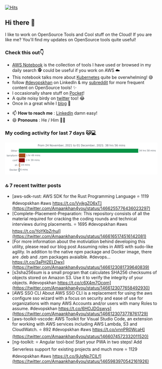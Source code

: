 [![Hits](https://hits.seeyoufarm.com/api/count/incr/badge.svg?url=https%3A%2F%2Fgithub.com%2Fakhan4u%2Fhit-counter&count_bg=%2379C83D&title_bg=%23555555&icon=&icon_color=%23E7E7E7&title=visits&edge_flat=false)](https://hits.seeyoufarm.com)

## Hi there 👋

I like to work on OpenSource Tools and Cool stuff on the Cloud! If you are like me? You'll find my updates on OpenSource tools quite useful!

### Check this out👇

* [AWS Notebook](https://histre.com/public/notebooks/dnllyanu/aws/) is the collection of tools I have used or browsed in my daily search 🕵️ could be useful if you work on AWS ☁️
* This notebook talks more about [Kubernetes](https://histre.com/public/notebooks/6uxdvo3y/kubernetes/) quite be overwhelming! 😅
* follow [#devopskhan](https://www.linkedin.com/feed/hashtag/devopskhan/) on LinkedIn & my [subreddit](https://www.reddit.com/r/devopskhan/) for more frequent content on OpenSource tools! ✨
* I occasionally share stuff on [Pocket](https://getpocket.com/@ej6g8d1dp2829A16a9Tf5d4T6bAMp3d8791rejDe86yem3bm4e14ex4fT4dluk29)!
* A quite noisy birdy on [twitter](https://twitter.com/Amaankhan4you) too! 😂
* Once in a great while I [blog](https://linuxparrot.com/) 😬


- 📫 **How to reach me** : [LinkedIn](https://www.linkedin.com/in/amaan-khan-linux-ninja) damn easy!
- 😄 **Pronouns** : He / Him 🤷‍♂️

### My coding activity for last 7 days 🐱💻

<img src="https://github.com/akhan4u/akhan4u/blob/main/images/stat.svg" alt="Amaan's Wakatime Activity!"/>

### 🔝 7 recent twitter posts
<!-- DEVDOJO:START -->
- [aws-sdk-rust: AWS SDK for the Rust Programming Language
⭐️ 1119
#devopskhan #aws
https://t.co/VvjkgZO6xT](https://twitter.com/Amaankhan4you/status/1466255776436023297)
- [Complete-Placement-Preparation: This repository consists of all the material required for cracking the coding rounds and technical interviews during placements.
⭐️ 1695
#devopskhan #aws
https://t.co/YoYKbZrhul](https://twitter.com/Amaankhan4you/status/1466165174516142081)
- [For more information about the motiviation behind developing this utility, please read our blog post Assuming roles in AWS with sudo-like agility. In addition to the native npm package and Docker image, there are .deb and .rpm packages avaialble. #devops… https://t.co/3aPH2ELDwx](https://twitter.com/Amaankhan4you/status/1466123081739640839)
- [s3sha256sum is a small program that calculates SHA256 checksums of objects stored on Amazon S3. Use it to verify the integrity of your objects. #devopskhan https://t.co/c6X4m7Ocqm](https://twitter.com/Amaankhan4you/status/1466123077658492930)
- [AWS SSO CLI About AWS SSO CLI is a replacement for using the aws configure sso wizard with a focus on security and ease of use for organizations with many AWS Accounts and/or users with many Roles to assume. #devopskhan https://t.co/6HOJDGswys](https://twitter.com/Amaankhan4you/status/1466123073778761729)
- [aws-toolkit-vscode: AWS Toolkit for Visual Studio Code, an extension for working with AWS services including AWS Lambda, S3 and CloudWatch.
⭐️ 892
#devopskhan #aws
https://t.co/vnnPR0WcaH](https://twitter.com/Amaankhan4you/status/1466074572332011520)
- [ng-toolkit: :star: Angular tool-box! Start your PWA in two steps! Add Serverless support for existing projects and much more
⭐️ 1129
#devopskhan #aws
https://t.co/9JgNp7CILf](https://twitter.com/Amaankhan4you/status/1465983970542161926)
<!-- DEVDOJO:END -->

<!-- ![Amaan's GitHub stats](https://github-readme-stats.vercel.app/api?username=akhan4u&count_private=true&show_icons=true&hide=contribs) -->
